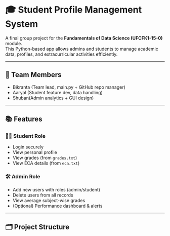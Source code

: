 # 🎓 Student Profile Management System

A final group project for the **Fundamentals of Data Science (UFCFK1-15-0)** module.  
This Python-based app allows admins and students to manage academic data, profiles, and extracurricular activities efficiently.

---

## 👥 Team Members
- Bikranta (Team lead, main.py + GitHub repo manager)
- Aaryal (Student feature dev, data handling)
- Shuban(Admin analytics + GUI design)

---

## 📚 Features

### 🧑‍🎓 Student Role
- Login securely
- View personal profile
- View grades (from `grades.txt`)
- View ECA details (from `eca.txt`)

### 🛠️ Admin Role
- Add new users with roles (admin/student)
- Delete users from all records
- View average subject-wise grades
- (Optional) Performance dashboard & alerts

---

## 🗂 Project Structure

